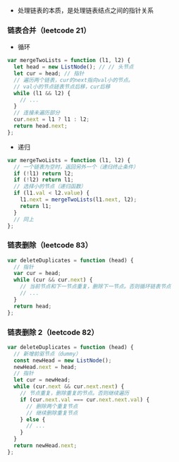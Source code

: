 - 处理链表的本质，是处理链表结点之间的指针关系

### 链表合并（leetcode 21）

- 循环

```javascript
var mergeTwoLists = function (l1, l2) {
  let head = new ListNode(); // // 头节点
  let cur = head; // 指针
  // 遍历两个链表，cur的next指向val小的节点。
  // val小的节点链表节点后移，cur后移
  while (l1 && l2) {
    // ...
  }
  // 连接未遍历部分
  cur.next = l1 ? l1 : l2;
  return head.next;
};
```

- 递归

```javascript
var mergeTwoLists = function (l1, l2) {
  // 一个链表为空时，返回另外一个（递归终止条件）
  if (!l1) return l2;
  if (!l2) return l1;
  // 选择小的节点（递归函数）
  if (l1.val < l2.value) {
    l1.next = mergeTwoLists(l1.next, l2);
    return l1;
  }
  // 同上
};
```

### 链表删除（leetcode 83）

```javascript
var deleteDuplicates = function (head) {
  // 指针
  var cur = head;
  while (cur && cur.next) {
    // 当前节点和下一节点重复，删除下一节点。否则循环链表节点
    // ...
  }
  return head;
};
```

### 链表删除 2（leetcode 82）

```javascript
var deleteDuplicates = function (head) {
  // 新增前驱节点（dummy）
  const newHead = new ListNode();
  newHead.next = head;
  // 指针
  let cur = newHead;
  while (cur.next && cur.next.next) {
    // 节点重复，删除重复的节点。否则继续遍历
    if (cur.next.val === cur.next.next.val) {
      // 删除两个重复节点
      // 继续删除重复节点
    } else {
      // ...
    }
  }
  return newHead.next;
};
```
